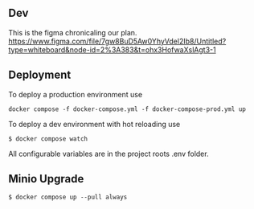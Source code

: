 ## Dev
This is the figma chronicaling our plan.
https://www.figma.com/file/7gw8BuD5Aw0YhyVdel2Ib8/Untitled?type=whiteboard&node-id=2%3A383&t=ohx3HofwaXslAgt3-1

</hr>

## Deployment
To deploy a production environment use
```shell
docker compose -f docker-compose.yml -f docker-compose-prod.yml up
```

To deploy a dev environment with hot reloading use
```shell
$ docker compose watch
```

All configurable variables are in the project roots .env folder.

## Minio Upgrade
```shell
$ docker compose up --pull always
```
